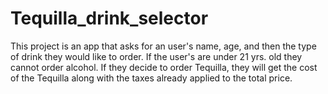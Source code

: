 # Tequilla_drink_selector

This project is an app that asks for an user's name, age, and then the type of drink
they would like to order. If the user's are under 21 yrs. old they cannot order alcohol.
If they decide to order Tequilla, they will get the cost of the Tequilla along with the 
taxes already applied to the total price.
